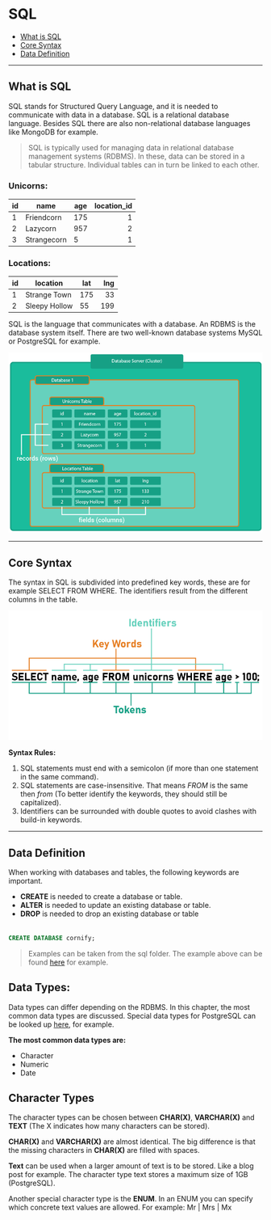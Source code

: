 # SQL

- [What is SQL](#what-is-sql)
- [Core Syntax](#core-syntax)
- [Data Definition](#data-definition)

---

## What is SQL

SQL stands for Structured Query Language, and it is needed to communicate with data in a database. SQL is a relational database language.  Besides SQL there are also non-relational database languages like MongoDB for example.

> SQL is typically used for managing data in relational database management systems (RDBMS). In these, data can be stored in a tabular structure. Individual tables can in turn be linked to each other.

### **Unicorns:**

| id  | name        | age | location_id |
| --- | ----------- | --- | ----------: |
| 1   | Friendcorn  | 175 |           1 |
| 2   | Lazycorn    | 957 |           2 |
| 3   | Strangecorn | 5   |           1 |

### **Locations:**

| id  | location          | lat | lng |
| --- | ------------- | --- | --: |
| 1   | Strange Town  | 175 |  33 |
| 2   | Sleepy Hollow | 55  | 199 |

SQL is the language that communicates with a database. An RDBMS is the database system itself. There are two well-known database systems MySQL or PostgreSQL for example.

![Server](./images/server.png)

---

## Core Syntax

The syntax in SQL is subdivided into predefined key words,
these are for example SELECT FROM WHERE.
The identifiers result from the different columns in the table.

![Syntax](./images/syntax.jpg)

**Syntax Rules:**

1. SQL statements must end with a semicolon (if more than one statement in the same command).
2. SQL statements are case-insensitive. That means *FROM* is the same then *from* (To better identify the keywords, they should still be capitalized).
3. Identifiers can be surrounded with double quotes to avoid clashes with build-in keywords.

___

## Data Definition


When working with databases and tables, the following keywords are important.

- **CREATE** is needed to create a database or table.
- **ALTER** is needed to update an existing database or table.
- **DROP** is needed to drop an existing database or table

```SQL

CREATE DATABASE cornify;

```
> Examples can be taken from the sql folder. The example above can be found [here](./sql/01-create-database.sql) for example. 

## Data Types:
Data types can differ depending on the RDBMS. In this chapter, the most common data types are discussed. Special data types for PostgreSQL can be looked up [here](https://www.postgresql.org/docs/current/datatype.html), for example.

**The most common data types are:**
- Character
- Numeric
- Date

## Character Types

The character types can be chosen between **CHAR(X)**, **VARCHAR(X)** and **TEXT** (The X indicates how many characters can be stored).

**CHAR(X)** and **VARCHAR(X)** are almost identical. The big difference is that the missing characters in **CHAR(X)** are filled with spaces.

**Text** can be used when a larger amount of text is to be stored. Like a blog post for example. The character type text stores a maximum size of 1GB (PostgreSQL).

Another special character type is the **ENUM**.
In an ENUM you can specify which concrete text values are allowed. For example: Mr | Mrs | Mx 